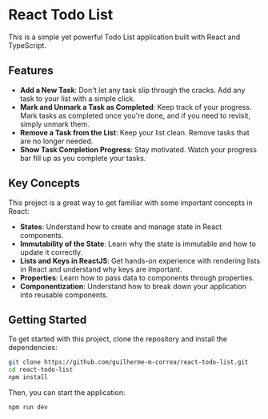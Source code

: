 # React Todo List

This is a simple yet powerful Todo List application built with React and TypeScript. 

## Features

- **Add a New Task**: Don't let any task slip through the cracks. Add any task to your list with a simple click.
- **Mark and Unmark a Task as Completed**: Keep track of your progress. Mark tasks as completed once you're done, and if you need to revisit, simply unmark them.
- **Remove a Task from the List**: Keep your list clean. Remove tasks that are no longer needed.
- **Show Task Completion Progress**: Stay motivated. Watch your progress bar fill up as you complete your tasks.

## Key Concepts

This project is a great way to get familiar with some important concepts in React:

- **States**: Understand how to create and manage state in React components.
- **Immutability of the State**: Learn why the state is immutable and how to update it correctly.
- **Lists and Keys in ReactJS**: Get hands-on experience with rendering lists in React and understand why keys are important.
- **Properties**: Learn how to pass data to components through properties.
- **Componentization**: Understand how to break down your application into reusable components.

## Getting Started

To get started with this project, clone the repository and install the dependencies:

```bash
git clone https://github.com/guilherme-m-correa/react-todo-list.git
cd react-todo-list
npm install
```

Then, you can start the application: 

```
npm run dev
```
